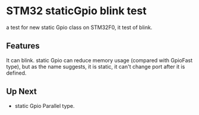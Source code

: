 # STM32 staticGpio blink test
a test for new static Gpio class on STM32F0, it test of blink.

## Features
It can blink. static Gpio can reduce memory usage (compared with GpioFast type), but as the name suggests, it is static, it can't change port after it is defined.

## Up Next
- static Gpio Parallel type.
